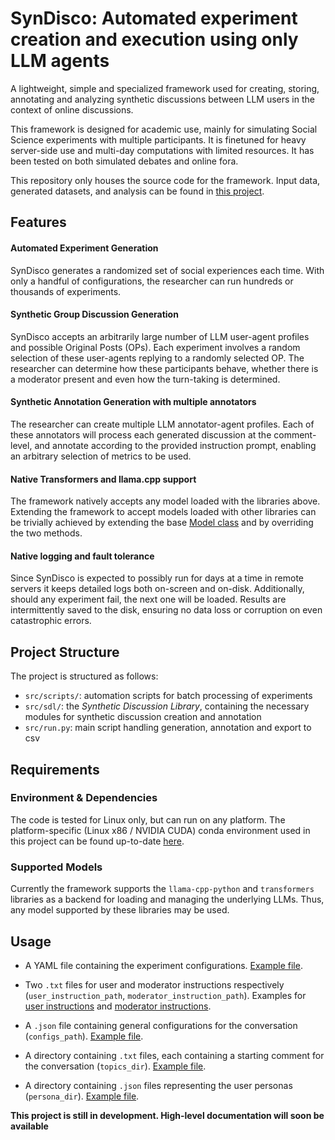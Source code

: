 # SynDisco: Automated experiment creation and execution using only LLM agents

A lightweight, simple and specialized framework used for creating, storing, annotating and analyzing synthetic discussions between LLM users in the context of online discussions.

This framework is designed for academic use, mainly for simulating Social Science experiments with multiple participants. It is finetuned for heavy server-side use and multi-day computations with limited resources. It has been tested on both simulated debates and online fora.

This repository only houses the source code for the framework. Input data, generated datasets, and analysis can be found in [this project](https://github.com/dimits-ts/synthetic_moderation_experiments).


## Features

#### Automated Experiment Generation

SynDisco generates a randomized set of social experiences each time. With only a handful of configurations, the researcher can run hundreds or thousands of experiments.

#### Synthetic Group Discussion Generation

SynDisco accepts an arbitrarily large number of LLM user-agent profiles and possible Original Posts (OPs). Each experiment involves a random selection of these user-agents replying to a randomly selected OP. The researcher can determine how these participants behave, whether there is a moderator present and even how the turn-taking is determined.

#### Synthetic Annotation Generation with multiple annotators

The researcher can create multiple LLM annotator-agent profiles. Each of these annotators will process each generated discussion at the comment-level, and annotate according to the provided instruction prompt, enabling an arbitrary selection of metrics to be used.

#### Native Transformers and llama.cpp support

The framework natively accepts any model loaded with the libraries above. Extending the framework to accept models loaded with other libraries can be trivially achieved by extending the base [Model class](src/sdl/backend/model.py) and by overriding the two methods. 

#### Native logging and fault tolerance

Since SynDisco is expected to possibly run for days at a time in remote servers it keeps detailed logs both on-screen and on-disk. Additionally, should any experiment fail, the next one will be loaded. Results are intermittently saved to the disk, ensuring no data loss or corruption on even catastrophic errors.


## Project Structure

The project is structured as follows:

* `src/scripts/`: automation scripts for batch processing of experiments 
* `src/sdl/`: the *Synthetic Discussion Library*, containing the necessary modules for synthetic discussion creation and annotation
* `src/run.py`: main script handling generation, annotation and export to csv


## Requirements

### Environment & Dependencies

The code is tested for Linux only, but can run on any platform. The platform-specific (Linux x86 / NVIDIA CUDA) conda environment used in this project can be found up-to-date [here](https://github.com/dimits-ts/conda_auto_backup/blob/master/llm.yml).

### Supported Models

Currently the framework supports the `llama-cpp-python` and `transformers` libraries as a backend for loading and managing the underlying LLMs. Thus, any model supported by these libraries may be used. 

## Usage

* A YAML file containing the experiment configurations. [Example file](https://github.com/dimits-ts/synthetic_moderation_experiments/blob/master/data/server_config.yml).

* Two `.txt` files for user and moderator instructions respectively (`user_instruction_path`, `moderator_instruction_path`). Examples for [user instructions](https://github.com/dimits-ts/synthetic_moderation_experiments/blob/master/data/generated_discussions_input/modular_configurations/user_instructions/vanilla.txt) and [moderator instructions](https://github.com/dimits-ts/synthetic_moderation_experiments/blob/master/data/generated_discussions_input/modular_configurations/mod_instructions/no_instructions.txt).

* A `.json` file containing general configurations for the conversation (`configs_path`). [Example file](https://github.com/dimits-ts/synthetic_moderation_experiments/blob/master/data/generated_discussions_input/modular_configurations/other_configs/standard_multi_user.json).

* A directory containing `.txt` files, each containing a starting comment for the conversation (`topics_dir`). [Example file](https://github.com/dimits-ts/synthetic_moderation_experiments/blob/master/data/generated_discussions_input/modular_configurations/topics/polarized_3.txt).

* A directory containing `.json` files representing the user personas (`persona_dir`). [Example file](https://github.com/dimits-ts/synthetic_moderation_experiments/blob/master/data/generated_discussions_input/modular_configurations/personas/chill_2.json).

**This project is still in development. High-level documentation will soon be available**
